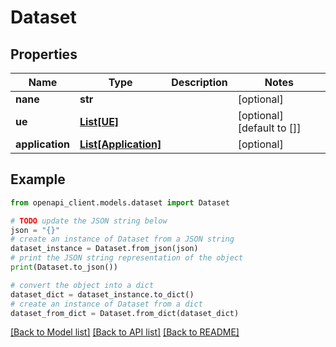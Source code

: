 # Dataset


## Properties

Name | Type | Description | Notes
------------ | ------------- | ------------- | -------------
**nane** | **str** |  | [optional] 
**ue** | [**List[UE]**](UE.md) |  | [optional] [default to []]
**application** | [**List[Application]**](Application.md) |  | [optional] 

## Example

```python
from openapi_client.models.dataset import Dataset

# TODO update the JSON string below
json = "{}"
# create an instance of Dataset from a JSON string
dataset_instance = Dataset.from_json(json)
# print the JSON string representation of the object
print(Dataset.to_json())

# convert the object into a dict
dataset_dict = dataset_instance.to_dict()
# create an instance of Dataset from a dict
dataset_from_dict = Dataset.from_dict(dataset_dict)
```
[[Back to Model list]](../README.md#documentation-for-models) [[Back to API list]](../README.md#documentation-for-api-endpoints) [[Back to README]](../README.md)


